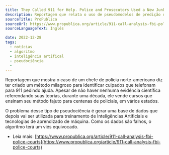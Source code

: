 ```yaml
---
title: They Called 911 for Help. Police and Prosecutors Used a New Junk Science to Decide They Were Liars.
description: Reportagem que relata o uso de pseudomodelos de predição de culpa, em delegacias dos EUA. 
sourceTitle: ProPublica
sourceUrl: https://www.propublica.org/article/911-call-analysis-fbi-police-courts
sourceLanguageText: Inglês

date: 2022-12-28
tags: 
  - notícias
  - algoritmo
  - inteligência artifical
  - pseudociência
  - 
---
```


Reportagem que mostra o caso de um chefe de polícia norte-americano diz ter criado um método milagroso para identificar culpados que telefonam para 911 pedindo ajuda. Apesar de não haver nenhuma evidência científica referendando suas teorias, durante uma década, ele vende cursos que ensinam seu método fajuto para centenas de policiais, em vários estados. 

O problema desse tipo de pseudociência é gerar uma base de dados que depois vai ser utilizada para treinamento de Inteligências Artificiais e tecnologias de aprendizado de máquina. Como os dados são falhos, o algoritmo terá um viés equivocado. 




* Leia mais: [https://www.propublica.org/article/911-call-analysis-fbi-police-courts](https://www.propublica.org/article/911-call-analysis-fbi-police-courts)
